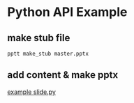 # Python API Example

## make stub file
```shell script
pptt make_stub master.pptx
```


## add content & make pptx
[example slide.py](/slide.py)
